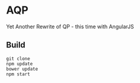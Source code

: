 # AQP

Yet Another Rewrite of QP - this time with AngularJS

## Build
	git clone
	npm update
	bower update
	npm start 
	


